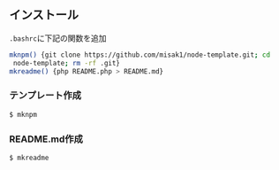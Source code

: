 ## インストール
`.bashrc`に下記の関数を追加
```sh
mknpm() {git clone https://github.com/misak1/node-template.git; cd
 node-template; rm -rf .git}
mkreadme() {php README.php > README.md}
```

### テンプレート作成
```sh
$ mknpm
```

### README.md作成
```sh
$ mkreadme
```
